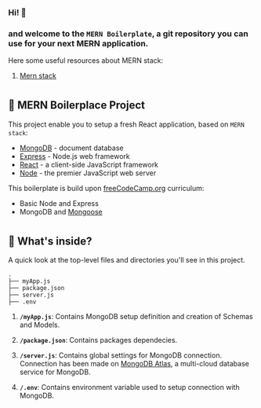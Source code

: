 ### Hi! :wave: 
### and welcome to the `MERN Boilerplate`, a git repository you can use for your next MERN application.

Here some useful resources about MERN stack:
1. [Mern stack](https://www.mongodb.com/mern-stack)

#

## :gem: MERN Boilerplace Project

This project enable you to setup a fresh React application, based on `MERN stack`:
- [MongoDB](https://www.mongodb.com/cloud/atlas) - document database
- [Express](http://expressjs.com/) - Node.js web framework
- [React](https://reactjs.org/) - a client-side JavaScript framework
- [Node](https://nodejs.org/en/) - the premier JavaScript web server 

This boilerplate is build upon [freeCodeCamp.org](https://www.freecodecamp.org/learn/) curriculum:
- Basic Node and Express
- MongoDB and [Mongoose](https://mongoosejs.com/)

#

## 🧐 What's inside?

A quick look at the top-level files and directories you'll see in this project.

    .
    ├── myApp.js
    ├── package.json
    ├── server.js
    ├── .env

1.  **`/myApp.js`**: Contains MongoDB setup definition and creation of Schemas and Models.

1.  **`/package.json`**: Contains packages dependecies.

1.  **`/server.js`**: Contains global settings for MongoDB connection. Connection has been made on [MongoDB Atlas](https://www.mongodb.com/cloud/atlas), a multi-cloud database service for MongoDB.

1.  **`/.env`**: Contains environment variable used to setup connection with MongoDB.
